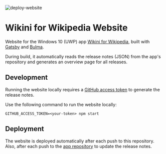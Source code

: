 ![deploy-website](https://github.com/fweinaug/wikini-website-v2/workflows/deploy-website/badge.svg)

# Wikini for Wikipedia Website

Website for the Windows 10 (UWP) app [Wikini for Wikipedia](https://github.com/fweinaug/wikini/), built with [Gatsby](https://www.gatsbyjs.org/) and [Bulma](https://bulma.io/).

During build, it automatically reads the release notes (JSON) from the app's repository and generates an overview page for all releases.

## Development

Running the website locally requires a [GitHub access token](https://github.com/settings/tokens) to generate the release notes.

Use the following command to run the website locally:

`GITHUB_ACCESS_TOKEN=<your-token> npm start`

## Deployment

The website is deployed automatically after each push to this repository.
Also, after each push to the [app repository](https://github.com/fweinaug/wikini/) to update the release notes.
